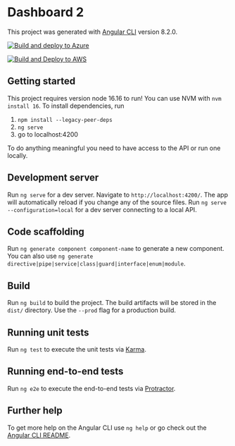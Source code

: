 # Dashboard 2

This project was generated with [Angular CLI](https://github.com/angular/angular-cli) version 8.2.0.

[![Build and deploy to Azure](https://github.com/givtnl/dashboard2/actions/workflows/workflow-azure.yml/badge.svg)](https://github.com/givtnl/dashboard2/actions/workflows/workflow-azure.yml)

[![Build and Deploy to AWS](https://github.com/givtnl/dashboard2/actions/workflows/workflow-aws.yml/badge.svg)](https://github.com/givtnl/dashboard2/actions/workflows/workflow-aws.yml)

## Getting started
This project requires version node 16.16 to run! You can use NVM with `nvm install 16`.
To install dependencies, run
1. `npm install --legacy-peer-deps`
2. `ng serve`
3. go to localhost:4200

To do anything meaningful you need to have access to the API or run one locally.

## Development server

Run `ng serve` for a dev server. Navigate to `http://localhost:4200/`. The app will automatically reload if you change any of the source files.
Run `ng serve --configuration=local` for a dev server connecting to a local API.

## Code scaffolding

Run `ng generate component component-name` to generate a new component. You can also use `ng generate directive|pipe|service|class|guard|interface|enum|module`.

## Build

Run `ng build` to build the project. The build artifacts will be stored in the `dist/` directory. Use the `--prod` flag for a production build.

## Running unit tests

Run `ng test` to execute the unit tests via [Karma](https://karma-runner.github.io).

## Running end-to-end tests

Run `ng e2e` to execute the end-to-end tests via [Protractor](http://www.protractortest.org/).

## Further help

To get more help on the Angular CLI use `ng help` or go check out the [Angular CLI README](https://github.com/angular/angular-cli/blob/master/README.md).
